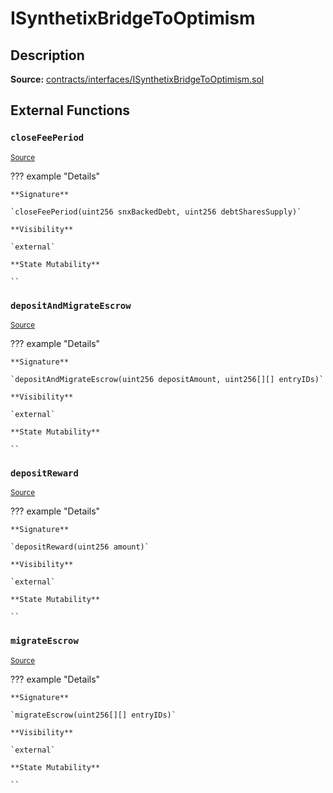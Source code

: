 # ISynthetixBridgeToOptimism

## Description

**Source:** [contracts/interfaces/ISynthetixBridgeToOptimism.sol](https://github.com/Synthetixio/synthetix/tree/v2.70.0-alpha/contracts/interfaces/ISynthetixBridgeToOptimism.sol)

## External Functions

### `closeFeePeriod`

<sub>[Source](https://github.com/Synthetixio/synthetix/tree/v2.70.0-alpha/contracts/interfaces/ISynthetixBridgeToOptimism.sol#L5)</sub>

??? example "Details"

    **Signature**

    `closeFeePeriod(uint256 snxBackedDebt, uint256 debtSharesSupply)`

    **Visibility**

    `external`

    **State Mutability**

    ``

### `depositAndMigrateEscrow`

<sub>[Source](https://github.com/Synthetixio/synthetix/tree/v2.70.0-alpha/contracts/interfaces/ISynthetixBridgeToOptimism.sol#L11)</sub>

??? example "Details"

    **Signature**

    `depositAndMigrateEscrow(uint256 depositAmount, uint256[][] entryIDs)`

    **Visibility**

    `external`

    **State Mutability**

    ``

### `depositReward`

<sub>[Source](https://github.com/Synthetixio/synthetix/tree/v2.70.0-alpha/contracts/interfaces/ISynthetixBridgeToOptimism.sol#L9)</sub>

??? example "Details"

    **Signature**

    `depositReward(uint256 amount)`

    **Visibility**

    `external`

    **State Mutability**

    ``

### `migrateEscrow`

<sub>[Source](https://github.com/Synthetixio/synthetix/tree/v2.70.0-alpha/contracts/interfaces/ISynthetixBridgeToOptimism.sol#L7)</sub>

??? example "Details"

    **Signature**

    `migrateEscrow(uint256[][] entryIDs)`

    **Visibility**

    `external`

    **State Mutability**

    ``
